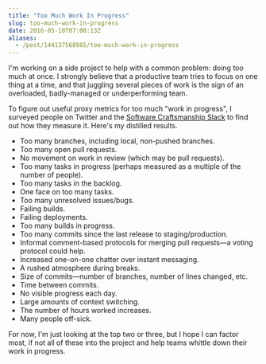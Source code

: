 ```yaml
---
title: "Too Much Work In Progress"
slug: too-much-work-in-progress
date: 2016-05-10T07:00:13Z
aliases:
  - /post/144137568985/too-much-work-in-progress
---
```


I'm working on a side project to help with a common problem: doing too much at once. I strongly believe that a productive team tries to focus on one thing at a time, and that juggling several pieces of work is the sign of an overloaded, badly-managed or underperforming team.

To figure out useful proxy metrics for too much "work in progress", I surveyed people on Twitter and the [Software Craftsmanship Slack][] to find out how they measure it. Here's my distilled results.

<!--more-->

- Too many branches, including local, non-pushed branches.
- Too many open pull requests.
- No movement on work in review (which may be pull requests).
- Too many tasks in progress (perhaps measured as a multiple of the number of people).
- Too many tasks in the backlog.
- One face on too many tasks.
- Too many unresolved issues/bugs.
- Failing builds.
- Failing deployments.
- Too many builds in progress.
- Too many commits since the last release to staging/production.
- Informal comment-based protocols for merging pull requests—a voting protocol could help.
- Increased one-on-one chatter over instant messaging.
- A rushed atmosphere during breaks.
- Size of commits—number of branches, number of lines changed, etc.
- Time between commits.
- No visible progress each day.
- Large amounts of context switching.
- The number of hours worked increases.
- Many people off-sick.

For now, I'm just looking at the top two or three, but I hope I can factor most, if not all of these into the project and help teams whittle down their work in progress.

[software craftsmanship slack]: http://slack.softwarecraftsmanship.org/
